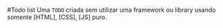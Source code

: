 #Todo list
Uma `TODO` criada sem utilizar uma framework ou library usando somente [HTML], [CSS], [JS] puro.